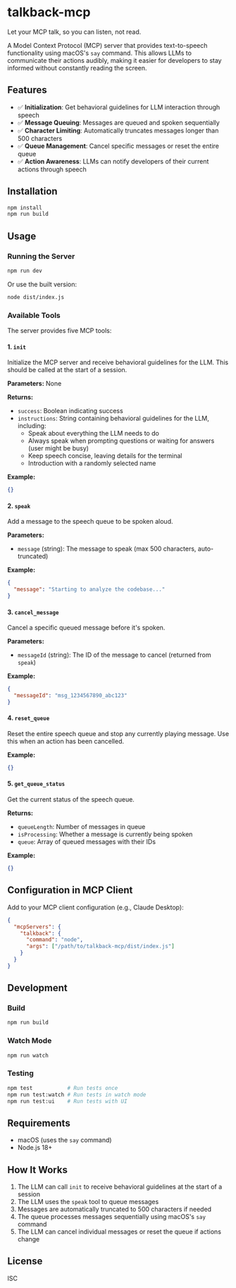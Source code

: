 # talkback-mcp

Let your MCP talk, so you can listen, not read.

A Model Context Protocol (MCP) server that provides text-to-speech functionality using macOS's `say` command. This allows LLMs to communicate their actions audibly, making it easier for developers to stay informed without constantly reading the screen.

## Features

- ✅ **Initialization**: Get behavioral guidelines for LLM interaction through speech
- ✅ **Message Queuing**: Messages are queued and spoken sequentially
- ✅ **Character Limiting**: Automatically truncates messages longer than 500 characters
- ✅ **Queue Management**: Cancel specific messages or reset the entire queue
- ✅ **Action Awareness**: LLMs can notify developers of their current actions through speech

## Installation

```bash
npm install
npm run build
```

## Usage

### Running the Server

```bash
npm run dev
```

Or use the built version:

```bash
node dist/index.js
```

### Available Tools

The server provides five MCP tools:

#### 1. `init`
Initialize the MCP server and receive behavioral guidelines for the LLM. This should be called at the start of a session.

**Parameters:**
None

**Returns:**
- `success`: Boolean indicating success
- `instructions`: String containing behavioral guidelines for the LLM, including:
  - Speak about everything the LLM needs to do
  - Always speak when prompting questions or waiting for answers (user might be busy)
  - Keep speech concise, leaving details for the terminal
  - Introduction with a randomly selected name

**Example:**
```json
{}
```

#### 2. `speak`
Add a message to the speech queue to be spoken aloud.

**Parameters:**
- `message` (string): The message to speak (max 500 characters, auto-truncated)

**Example:**
```json
{
  "message": "Starting to analyze the codebase..."
}
```

#### 3. `cancel_message`
Cancel a specific queued message before it's spoken.

**Parameters:**
- `messageId` (string): The ID of the message to cancel (returned from `speak`)

**Example:**
```json
{
  "messageId": "msg_1234567890_abc123"
}
```

#### 4. `reset_queue`
Reset the entire speech queue and stop any currently playing message. Use this when an action has been cancelled.

**Example:**
```json
{}
```

#### 5. `get_queue_status`
Get the current status of the speech queue.

**Returns:**
- `queueLength`: Number of messages in queue
- `isProcessing`: Whether a message is currently being spoken
- `queue`: Array of queued messages with their IDs

**Example:**
```json
{}
```

## Configuration in MCP Client

Add to your MCP client configuration (e.g., Claude Desktop):

```json
{
  "mcpServers": {
    "talkback": {
      "command": "node",
      "args": ["/path/to/talkback-mcp/dist/index.js"]
    }
  }
}
```

## Development

### Build

```bash
npm run build
```

### Watch Mode

```bash
npm run watch
```

### Testing

```bash
npm test           # Run tests once
npm run test:watch # Run tests in watch mode
npm run test:ui    # Run tests with UI
```

## Requirements

- macOS (uses the `say` command)
- Node.js 18+

## How It Works

1. The LLM can call `init` to receive behavioral guidelines at the start of a session
2. The LLM uses the `speak` tool to queue messages
3. Messages are automatically truncated to 500 characters if needed
4. The queue processes messages sequentially using macOS's `say` command
5. The LLM can cancel individual messages or reset the queue if actions change

## License

ISC
